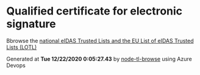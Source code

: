 # Qualified certificate for electronic signature 
 Bbrowse the [national eIDAS Trusted Lists and the EU List of eIDAS Trusted Lists (LOTL)](https://webgate.ec.europa.eu/tl-browser/#/) 
 
 
Generated at **Tue 12/22/2020  0:05:27.43** by [node-tl-browse](https://github.com/ymedlop/node-tl-browser) using Azure Devops 
